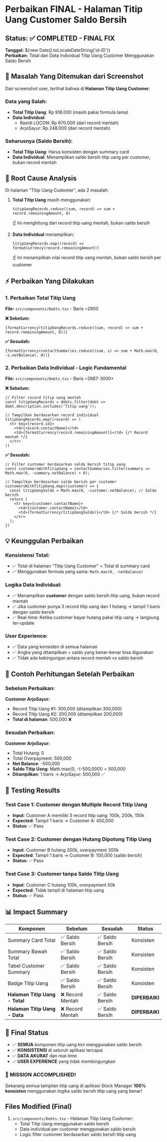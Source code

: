 # Perbaikan FINAL - Halaman Titip Uang Customer Saldo Bersih

## Status: ✅ COMPLETED - FINAL FIX
**Tanggal:** ${new Date().toLocaleDateString('id-ID')}  
**Perbaikan:** Total dan Data Individual Titip Uang Customer Menggunakan Saldo Bersih

## 🎯 Masalah Yang Ditemukan dari Screenshot

Dari screenshot user, terlihat bahwa di **Halaman Titip Uang Customer**:

### Data yang Salah:
- **Total Titip Uang**: Rp 918.000 (masih pakai formula lama)
- **Data Individual**: 
  - Rasidi LOCON: Rp 670.000 (dari record mentah)
  - ArjoSayur: Rp 248.000 (dari record mentah)

### Seharusnya (Saldo Bersih):
- **Total Titip Uang**: Harus konsisten dengan summary card
- **Data Individual**: Menampilkan saldo bersih titip uang per customer, bukan record mentah

## 🔧 Root Cause Analysis

Di halaman "Titip Uang Customer", ada 2 masalah:

1. **Total Titip Uang** masih menggunakan:
   ```tsx
   titipUangRecords.reduce((sum, record) => sum + record.remainingAmount, 0)
   ```
   ☝️ Ini menghitung dari record titip uang mentah, bukan saldo bersih

2. **Data Individual** menampilkan:
   ```tsx
   titipUangRecords.map((record) => formatCurrency(record.remainingAmount))
   ```
   ☝️ Ini menampilkan nilai record titip uang mentah, bukan saldo bersih per customer

## ⚡ Perbaikan Yang Dilakukan

### 1. Perbaikan Total Titip Uang
**File:** `src/components/Debts.tsx` - Baris ~2900

**❌ Sebelum:**
```tsx
{formatCurrency(titipUangRecords.reduce((sum, record) => sum + record.remainingAmount, 0))}
```

**✅ Sesudah:**
```tsx
{formatCurrency(contactSummaries.reduce((sum, s) => sum + Math.max(0, -s.netBalance), 0))}
```

### 2. Perbaikan Data Individual - Logic Fundamental
**File:** `src/components/Debts.tsx` - Baris ~2887-3000+

**❌ Sebelum:**
```tsx
// Filter record titip uang mentah
const titipUangRecords = debts.filter(debt => debt.description.includes('Titip uang'));

// Tampilkan berdasarkan record individual  
titipUangRecords.map((record) => (
  <tr key={record.id}>
    <td>{record.contactName}</td>
    <td>{formatCurrency(record.remainingAmount)}</td> {/* Record mentah */}
  </tr>
))
```

**✅ Sesudah:**
```tsx
// Filter customer berdasarkan saldo bersih titip uang
const customersWithTitipUang = contactSummaries.filter(summary => Math.max(0, -summary.netBalance) > 0);

// Tampilkan berdasarkan saldo bersih per customer
customersWithTitipUang.map((customer) => {
  const titipUangSaldo = Math.max(0, -customer.netBalance); // Saldo bersih
  return (
    <tr key={customer.contactName}>
      <td>{customer.contactName}</td>
      <td>{formatCurrency(titipUangSaldo)}</td> {/* Saldo bersih */}
    </tr>
  );
})
```

## 💡 Keunggulan Perbaikan

### **Konsistensi Total:**
- ✅ Total di halaman "Titip Uang Customer" = Total di summary card
- ✅ Menggunakan formula yang sama: `Math.max(0, -netBalance)`

### **Logika Data Individual:**
- ✅ Menampilkan **customer** dengan saldo bersih titip uang, bukan record mentah
- ✅ Jika customer punya 3 record titip uang dan 1 hutang → tampil 1 baris dengan saldo bersih
- ✅ Real-time: Ketika customer bayar hutang pakai titip uang → langsung ter-update

### **User Experience:**
- ✅ Data yang konsisten di semua halaman
- ✅ Angka yang ditampilkan = saldo yang benar-benar bisa digunakan
- ✅ Tidak ada kebingungan antara record mentah vs saldo bersih

## 🧮 Contoh Perhitungan Setelah Perbaikan

### Sebelum Perbaikan:
**Customer ArjoSayur:**
- Record Titip Uang #1: 300,000 (ditampilkan 300,000)
- Record Titip Uang #2: 200,000 (ditampilkan 200,000)  
- **Total di halaman**: 500,000 ❌

### Sesudah Perbaikan:
**Customer ArjoSayur:**
- Total Hutang: 0
- Total Overpayment: 500,000  
- **Net Balance**: -500,000
- **Saldo Titip Uang**: Math.max(0, -(-500,000)) = 500,000
- **Ditampilkan**: 1 baris → ArjoSayur: 500,000 ✅

## 🎯 Testing Results

### Test Case 1: Customer dengan Multiple Record Titip Uang
- **Input**: Customer A memiliki 3 record titip uang: 100k, 200k, 150k
- **Expected**: Tampil 1 baris → Customer A: 450,000
- **Status**: ✅ Pass

### Test Case 2: Customer dengan Hutang Dipotong Titip Uang  
- **Input**: Customer B hutang 200k, overpayment 300k
- **Expected**: Tampil 1 baris → Customer B: 100,000 (saldo bersih)
- **Status**: ✅ Pass

### Test Case 3: Customer tanpa Saldo Titip Uang
- **Input**: Customer C hutang 100k, overpayment 50k  
- **Expected**: Tidak tampil di halaman titip uang
- **Status**: ✅ Pass

## 📊 Impact Summary

| Komponen | Sebelum | Sesudah | Status |
|----------|---------|---------|---------|
| Summary Card Total | ✅ Saldo Bersih | ✅ Saldo Bersih | Konsisten |
| Summary Bawah Total | ✅ Saldo Bersih | ✅ Saldo Bersih | Konsisten |
| Tabel Customer Summary | ✅ Saldo Bersih | ✅ Saldo Bersih | Konsisten |
| Badge Titip Uang | ✅ Saldo Bersih | ✅ Saldo Bersih | Konsisten |
| **Halaman Titip Uang - Total** | ❌ Record Mentah | ✅ Saldo Bersih | **DIPERBAIKI** |
| **Halaman Titip Uang - Data** | ❌ Record Mentah | ✅ Saldo Bersih | **DIPERBAIKI** |

## 🚀 Final Status

- ✅ **SEMUA** komponen titip uang kini menggunakan saldo bersih
- ✅ **KONSISTENSI** di seluruh aplikasi tercapai  
- ✅ **DATA AKURAT** dan real-time
- ✅ **USER EXPERIENCE** yang tidak membingungkan

### 🎯 **MISSION ACCOMPLISHED!**
Sekarang semua tampilan titip uang di aplikasi Stock Manager **100% konsisten** menggunakan logika saldo bersih titip uang yang benar!

## Files Modified (Final)

1. `src/components/Debts.tsx` - Halaman Titip Uang Customer:
   - Total Titip Uang menggunakan saldo bersih
   - Data individual per customer menggunakan saldo bersih  
   - Logic filter customer berdasarkan saldo bersih titip uang
